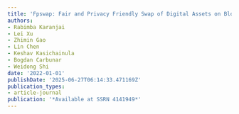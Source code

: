 ```yaml
---
title: 'Fpswap: Fair and Privacy Friendly Swap of Digital Assets on Blockchain'
authors:
- Rabimba Karanjai
- Lei Xu
- Zhimin Gao
- Lin Chen
- Keshav Kasichainula
- Bogdan Carbunar
- Weidong Shi
date: '2022-01-01'
publishDate: '2025-06-27T06:14:33.471169Z'
publication_types:
- article-journal
publication: '*Available at SSRN 4141949*'
---
```

